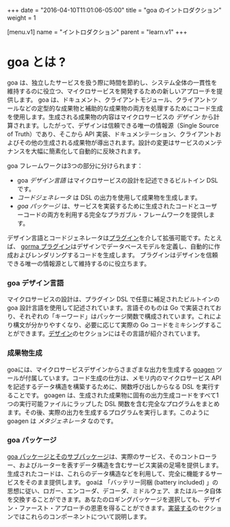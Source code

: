 +++
date = "2016-04-10T11:01:06-05:00" 
title = "goa のイントロダクション"
weight = 1

[menu.v1]
name = "イントロダクション"
parent = "learn.v1"
+++

# goa とは ?

goa は、独立したサービスを扱う際に時間を節約し、システム全体の一貫性を維持するのに役立つ、マイクロサービスを開発するための新しいアプローチを提供します。 goa は、ドキュメント、クライアントモジュール、クライアントツールなどの定型的な成果物と補助的な成果物の両方を処理するためにコード生成を使用します。生成される成果物の内容はマイクロサービスの *デザイン* から計算されます。したがって、デザインは信頼できる唯一の情報源（Single Source of Truth）であり、そこから API 実装、ドキュメンテーション、クライアントおよびその他の生成される成果物が導出されます。設計の変更はサービスのメンテナンスを大幅に簡素化して自動的に反映されます。

goa フレームワークは3つの部分に分けられます：

* goa *デザイン言語* はマイクロサービスの設計を記述できるビルトイン DSL です。
* *コードジェネレータ* は DSL の出力を使用して成果物を生成します。
* *goa パッケージ* は、サービスを実装するために生成されたコードとユーザーコードの両方を利用する完全なプラガブル・フレームワークを提供します。

デザイン言語とコードジェネレータは[プラグイン](/extend/)を介して拡張可能です。たとえば、 [gorma プラグイン](/extend/gorma/)はデザインでデータベースモデルを定義し、自動的に作成およびレンダリングするコードを生成します。 プラグインはデザインを信頼できる唯一の情報源として維持するのに役立ちます。

### goa デザイン言語

マイクロサービスの設計は、プラグイン DSL で任意に補足されたビルトインの goa 設計言語を使用して記述されています。言語そのものは Go で実装されており、それぞれの「キーワード」はパッケージ関数で構成されています。これにより構文が分かりやすくなり、必要に応じて実際の Go コードをミキシングすることができます。[デザイン](/design/)のセクションにはその言語が紹介されています。

### 成果物生成

goaには、マイクロサービスデザインからさまざまな出力を生成する [goagen](/implement/goagen/) ツールが付属しています。コード生成の仕方は、メモリ内のマイクロサービス API を記述するデータ構造を構築するために、関数呼び出しからなる DSL を実行することです。 goagen は、生成された成果物に固有の出力生成コードをすべて1つの実行可能ファイルにラップした DSL 関数を含む完全なプログラムをまとめます。その後、実際の出力を生成するプログラムを実行します。このように goagen は *メタジェネレータ* なのです。

### goa パッケージ

[goa パッケージとそのサブパッケージ](/reference/)は、実際のサービス、そのコントローラー、およびルーターを表すデータ構造を含むサービス実装の足場を提供します。生成されたコードは、これらのデータ構造などを利用して、完全に機能するサービスをそのまま提供します。 goaは 「バッテリー同梱 (battery included) 」の思想に従い、ロガー、エンコーダ、デコーダ、ミドルウェア、またはルータ自体を交換することができます。あなたのロギングパッケージを選択しても、デザイン・ファースト・アプローチの恩恵を得ることができます。[実装する](/implement/)のセクションではこれらのコンポーネントについて説明します。

